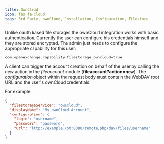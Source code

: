 ```yaml
---
title: OwnCloud
icon: fas fa-cloud
tags: 3rd Party, ownCloud, Installation, Configuration, Filestore
---
```


Unlike oauth based file storages the ownCloud integration works with basic authentication. Currently the user can configure his credentials himself and they are stored encrypted. The admin just needs to configure the appropriate capability for this user:

```
com.openexchange.capability.filestorage_owncloud=true 
```

A client can trigger the account creation on behalf of the user by calling the _new_ action in the _fileaccount_ module (__fileaccount?action=new__). 
The _configuration_ object within the request body must contain the WebDAV root URL and the user's ownCloud credentials.

For example:

```json
{
  "filestorageService": "owncloud",
  "displayName": "My ownCloud Account",
  "configuration": {
    "login": "username",
    "password": "password",
    "url": "http://example.com:8080/remote.php/dav/files/username"
  }
}
```
